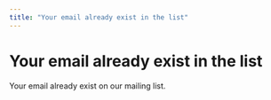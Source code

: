```yaml
---
title: "Your email already exist in the list"
---
```


# Your email already exist in the list

Your email already exist on our mailing list.
